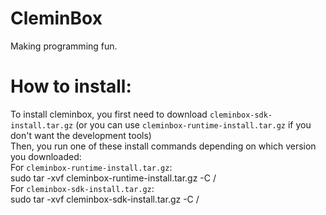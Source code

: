 # CleminBox
Making programming fun.
# How to install:
To install cleminbox, you first need to download `cleminbox-sdk-install.tar.gz` (or you can use `cleminbox-runtime-install.tar.gz` if you don't want the development tools)  
Then, you run one of these install commands depending on which version you downloaded:  
For `cleminbox-runtime-install.tar.gz`:  
sudo tar -xvf cleminbox-runtime-install.tar.gz -C /  
For `cleminbox-sdk-install.tar.gz`:  
sudo tar -xvf cleminbox-sdk-install.tar.gz -C /  
